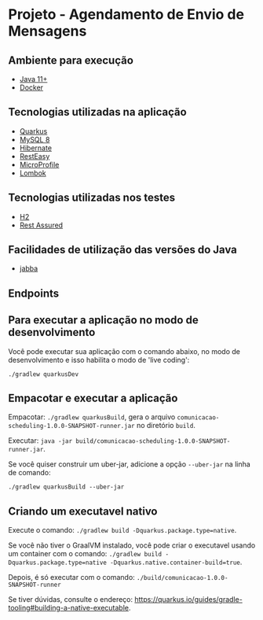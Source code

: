 # Projeto - Agendamento de Envio de Mensagens

## Ambiente para execução 
* [Java 11+](http://openjdk.java.net/projects/jdk/11/)
* [Docker](https://www.docker.com/)

## Tecnologias utilizadas na aplicação
* [Quarkus](https://quarkus.io/)
* [MySQL 8](https://www.mysql.com/)
* [Hibernate](http://hibernate.org/)
* [RestEasy](https://resteasy.github.io/)
* [MicroProfile](https://start.microprofile.io/)
* [Lombok](https://projectlombok.org/)

## Tecnologias utilizadas nos testes
* [H2](http://h2database.com/html/main.html)
* [Rest Assured](http://rest-assured.io/)

## Facilidades de utilização das versões do Java

* [jabba](https://github.com/shyiko/jabba)

## Endpoints



## Para executar a aplicação no modo de desenvolvimento

Você pode executar sua aplicação com o comando abaixo, 
no modo de desenvolvimento e isso habilita o modo de 'live coding':
```
./gradlew quarkusDev
```

## Empacotar e executar a aplicação

Empacotar: `./gradlew quarkusBuild`, gera o arquivo `comunicacao-scheduling-1.0.0-SNAPSHOT-runner.jar` no diretório `build`.

Executar: `java -jar build/comunicacao-scheduling-1.0.0-SNAPSHOT-runner.jar`.

Se você quiser construir um uber-jar, adicione a opção `--uber-jar` na linha de comando:
```
./gradlew quarkusBuild --uber-jar
```

## Criando um executavel nativo

Execute o comando: `./gradlew build -Dquarkus.package.type=native`.

Se você não tiver o GraalVM instalado, você pode criar o executavel usando um container com o comando: `./gradlew build -Dquarkus.package.type=native -Dquarkus.native.container-build=true`.

Depois, é só executar com o comando: `./build/comunicacao-1.0.0-SNAPSHOT-runner`

Se tiver dúvidas, consulte o endereço: https://quarkus.io/guides/gradle-tooling#building-a-native-executable.

